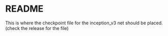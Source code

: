# README

This is where the checkpoint file for the inception_v3 net should be placed. (check the release for the file)
